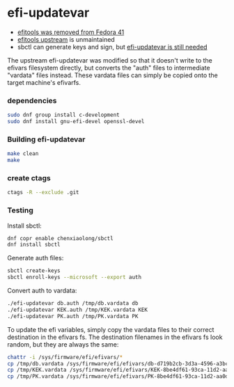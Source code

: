 # efi-updatevar

* [efitools was removed from Fedora 41](https://discussion.fedoraproject.org/t/f41-secure-boot-with-only-your-own-keys/138120)
* [efitools upstream](https://web.git.kernel.org/pub/scm/linux/kernel/git/jejb/efitools.git/) is unmaintained
* sbctl can generate keys and sign, but [efi-updatevar is still needed](https://github.com/Foxboron/sbctl/issues/434)

The upstream efi-updatevar was modified so that it doesn't write to the efivars filesystem directly, but converts the "auth" files to intermediate "vardata" files instead. These vardata files can simply be copied onto the target machine's efivarfs.

### dependencies

```sh
sudo dnf group install c-development
sudo dnf install gnu-efi-devel openssl-devel
```

### Building efi-updatevar

```sh
make clean
make
```

### create ctags

```sh
ctags -R --exclude .git
```

### Testing

Install sbctl:

```sh
dnf copr enable chenxiaolong/sbctl
dnf install sbctl
```

Generate auth files:

```sh
sbctl create-keys
sbctl enroll-keys --microsoft --export auth
```

Convert auth to vardata:

```sh
./efi-updatevar db.auth /tmp/db.vardata db
./efi-updatevar KEK.auth /tmp/KEK.vardata KEK
./efi-updatevar PK.auth /tmp/PK.vardata PK
```

To update the efi variables, simply copy the vardata files to their correct destination in the efivars fs.
The destination filenames in the efivars fs look random, but they are always the same:

```sh
chattr -i /sys/firmware/efi/efivars/*
cp /tmp/db.vardata /sys/firmware/efi/efivars/db-d719b2cb-3d3a-4596-a3bc-dad00e67656f
cp /tmp/KEK.vardata /sys/firmware/efi/efivars/KEK-8be4df61-93ca-11d2-aa0d-00e098032b8c
cp /tmp/PK.vardata /sys/firmware/efi/efivars/PK-8be4df61-93ca-11d2-aa0d-00e098032b8c
```
